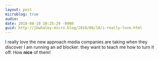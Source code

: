 ```yaml
---
layout: post
microblog: true
audio: 
date: 2018-08-10 10:25:29 -0800
guid: http://jbwhaley.micro.blog/2018/08/10/i-really-love.html
---
```

I really love the new approach media companies are taking when they discover I am running an ad blocker: they want to teach me how to turn it off. How **nice** of them!
